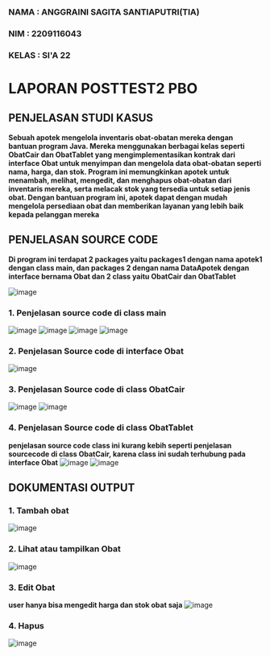 ### NAMA  : ANGGRAINI SAGITA SANTIAPUTRI(TIA)
### NIM   : 2209116043
### KELAS : SI'A 22

# LAPORAN POSTTEST2 PBO
## PENJELASAN STUDI KASUS
**Sebuah apotek mengelola inventaris obat-obatan mereka dengan bantuan program Java. Mereka menggunakan berbagai kelas seperti ObatCair dan ObatTablet yang mengimplementasikan kontrak dari interface Obat untuk menyimpan dan mengelola data obat-obatan seperti nama, harga, dan stok. Program ini memungkinkan apotek untuk menambah, melihat, mengedit, dan menghapus obat-obatan dari inventaris mereka, serta melacak stok yang tersedia untuk setiap jenis obat. Dengan bantuan program ini, apotek dapat dengan mudah mengelola persediaan obat dan memberikan layanan yang lebih baik kepada pelanggan mereka**
## PENJELASAN SOURCE CODE 
**Di program ini terdapat 2 packages yaitu packages1 dengan nama apotek1 dengan class main, 
dan packages 2 dengan nama DataApotek dengan interface bernama Obat dan 2 class yaitu ObatCair dan ObatTablet**

![image](https://github.com/asantiap/posttest2-pbo/assets/121863819/22e6a2c1-3297-4537-9d89-0ecde0269868)
### 1. Penjelasan source code di class main
![image](https://github.com/asantiap/posttest2-pbo/assets/121863819/9b93df3f-b51b-46d6-baa9-29a99f9c71d1)
![image](https://github.com/asantiap/posttest2-pbo/assets/121863819/a7ca63c3-34ca-4350-af94-2d0cee0ac9b0)
![image](https://github.com/asantiap/posttest2-pbo/assets/121863819/5105aa68-695b-45af-8ba1-03d8b3b4bf06)
![image](https://github.com/asantiap/posttest2-pbo/assets/121863819/f07ffad9-86ff-4cf9-8cac-adf4b551ef9f)

### 2. Penjelasan Source code di interface Obat
![image](https://github.com/asantiap/posttest2-pbo/assets/121863819/309bea4b-f64b-42e0-8b3d-9e66e374cc16)

### 3. Penjelasan Source code di class ObatCair
![image](https://github.com/asantiap/posttest2-pbo/assets/121863819/cda8c0af-315b-4993-8c23-70ae2e0c4e3a)
![image](https://github.com/asantiap/posttest2-pbo/assets/121863819/8690aad6-ee79-4aa6-9ac7-d0783296ea22)

### 4. Penjelasan Source code di class ObatTablet
**penjelasan source code class ini kurang kebih seperti penjelasan sourcecode di class ObatCair, karena class ini sudah terhubung pada interface Obat**
![image](https://github.com/asantiap/posttest2-pbo/assets/121863819/78cac197-f03c-4a34-8a79-0d15c3272684)
![image](https://github.com/asantiap/posttest2-pbo/assets/121863819/0fc3413c-9cf5-43fc-accb-74cddf9cb604)

## DOKUMENTASI OUTPUT
### 1. Tambah obat
![image](https://github.com/asantiap/posttest2-pbo/assets/121863819/5ebbf72c-b934-4587-8c4b-6cbd8a5f0ac6)
### 2. Lihat atau tampilkan Obat
![image](https://github.com/asantiap/posttest2-pbo/assets/121863819/93171e20-bbb5-4dda-9476-9e41dbe67f47)
### 3. Edit Obat
**user hanya bisa mengedit harga dan stok obat saja**
![image](https://github.com/asantiap/posttest2-pbo/assets/121863819/460c60c0-cc22-4014-82eb-31079e380537)
### 4. Hapus
![image](https://github.com/asantiap/posttest2-pbo/assets/121863819/608fb882-2b97-487e-8678-ff0b6266911f)


